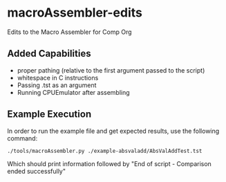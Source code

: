 # macroAssembler-edits
Edits to the Macro Assembler for Comp Org

## Added Capabilities

- proper pathing (relative to the first argument passed to the script)
- whitespace in C instructions
- Passing .tst as an argument
- Running CPUEmulator after assembling

## Example Execution

In order to run the example file and get expected results, use the following command:

`./tools/macroAssembler.py ./example-absvaladd/AbsValAddTest.tst`

Which should print information followed by "End of script - Comparison ended successfully"
